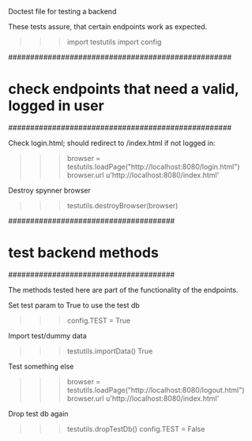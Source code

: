 Doctest file for testing a backend

These tests assure, that certain endpoints work as expected.

>>> import testutils
>>> import config


###################################################
# check endpoints that need a valid, logged in user
###################################################

Check login.html; should redirect to /index.html if not logged in:

>>> browser = testutils.loadPage("http://localhost:8080/login.html")
>>> browser.url
u'http://localhost:8080/index.html'


Destroy spynner browser
>>> testutils.destroyBrowser(browser)


######################################
# test backend methods
######################################

The methods tested here are part of the functionality of the endpoints.

Set test param to True to use the test db
>>> config.TEST = True

Import test/dummy data
>>> testutils.importData() 
True

Test something else
>>> browser = testutils.loadPage("http://localhost:8080/logout.html")
>>> browser.url
u'http://localhost:8080/index.html'

Drop test db again
>>> testutils.dropTestDb()
>>> config.TEST = False
